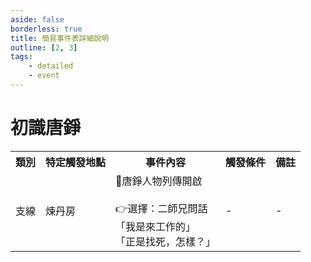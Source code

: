 ```yaml
---
aside: false
borderless: true
title: 簡易事件表詳細說明
outline: [2, 3]
tags:
    - detailed
    - event
---
```


# 初識唐錚

<Table class="timeline-table">
    <tr class="timeline-header">
        <th>類別</th>
        <th>特定觸發地點</th>
        <th>事件內容</th>
        <th>觸發條件</th>
        <th>備註</th>
    </tr>
	<tr>
		<td>支線</td>
		<td>煉丹房</td>
		<td>
			📖唐錚人物列傳開啟<br>
			<br>
			👉選擇：二師兄問話 <br>
			<span title="唐錚+1、心相-12、貢獻+10">「我是來工作的」</span> <br>
			<span title="生死簿4「毒死」">「正是找死，怎樣？」</span>  <br>
		</td>
		<td>-</td>
		<td>-</td>
	</tr>
</table>






